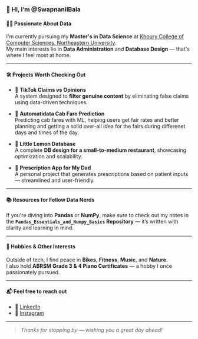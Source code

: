 ### 👋 Hi, I’m @SwapnanilBala

#### 👨‍💻 Passionate About Data
I'm currently pursuing my **Master's in Data Science** at [Khoury College of Computer Sciences, Northeastern University](https://www.khoury.northeastern.edu/).  
My main interests lie in **Data Administration** and **Database Design** — that's where I feel most at home.

---

#### 🛠️ Projects Worth Checking Out
- 🧠 **TikTok Claims vs Opinions**  
  A system designed to **filter genuine content** by eliminating false claims using data-driven techniques.
  
- 🚕 **Automatidata Cab Fare Prediction**  
  Predicting cab fares with ML, helping users get fair rates and better planning and getting a solid over-all idea for the fairs during differenet days and times of the day.

- 🍋 **Little Lemon Database**  
  A complete **DB design for a small-to-medium restaurant**, showcasing optimization and scalability.

- 💊 **Prescription App for My Dad**  
  A personal project that generates prescriptions based on patient inputs — streamlined and user-friendly.

---

#### 📚 Resources for Fellow Data Nerds
If you're diving into **Pandas** or **NumPy**, make sure to check out my notes in the **`Pandas_Essentials_and_Numpy_Basics` Repository** — it’s written with clarity and learning in mind.

---

#### 🎹 Hobbies & Other Interests
Outside of tech, I find peace in **Bikes**, **Fitness**, **Music**, and **Nature**.  
I also hold **ABRSM Grade 3 & 4 Piano Certificates** — a hobby I once passionately pursued.

---

#### 📬 Feel free to reach out
- 🔗 [LinkedIn](https://www.linkedin.com/in/swapnanil-bala-854b722a7/)
- 📸 [Instagram](https://www.instagram.com/frost.plays.lifts/)

---

> *Thanks for stopping by — wishing you a great day ahead!*


<!---
SwapnanilBala/SwapnanilBala is a ✨ special ✨ repository because its `README.md` (this file) appears on your GitHub profile.
You can click the Preview link to take a look at your changes.
--->
